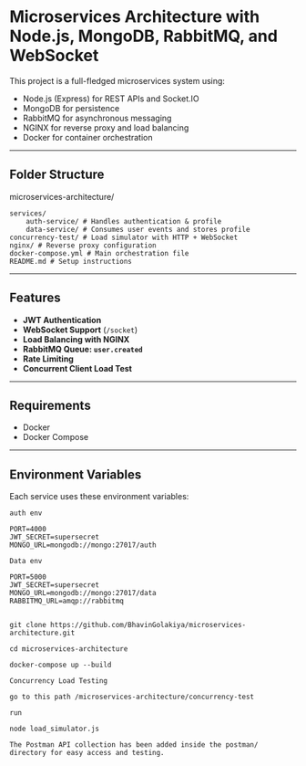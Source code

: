 # Microservices Architecture with Node.js, MongoDB, RabbitMQ, and WebSocket

This project is a full-fledged microservices system using:

- Node.js (Express) for REST APIs and Socket.IO
- MongoDB for persistence
- RabbitMQ for asynchronous messaging
- NGINX for reverse proxy and load balancing
- Docker for container orchestration

---

## Folder Structure

microservices-architecture/

    services/
        auth-service/ # Handles authentication & profile
        data-service/ # Consumes user events and stores profile
    concurrency-test/ # Load simulator with HTTP + WebSocket
    nginx/ # Reverse proxy configuration
    docker-compose.yml # Main orchestration file
    README.md # Setup instructions

---


## Features

- **JWT Authentication**
- **WebSocket Support** (`/socket`)
- **Load Balancing with NGINX**
- **RabbitMQ Queue: `user.created`**
- **Rate Limiting**
- **Concurrent Client Load Test**

---

## Requirements

- Docker
- Docker Compose

---

## Environment Variables

Each service uses these environment variables:

```env
auth env

PORT=4000
JWT_SECRET=supersecret
MONGO_URL=mongodb://mongo:27017/auth

Data env

PORT=5000
JWT_SECRET=supersecret
MONGO_URL=mongodb://mongo:27017/data
RABBITMQ_URL=amqp://rabbitmq


git clone https://github.com/BhavinGolakiya/microservices-architecture.git

cd microservices-architecture

docker-compose up --build

Concurrency Load Testing

go to this path /microservices-architecture/concurrency-test

run

node load_simulator.js

The Postman API collection has been added inside the postman/ directory for easy access and testing.